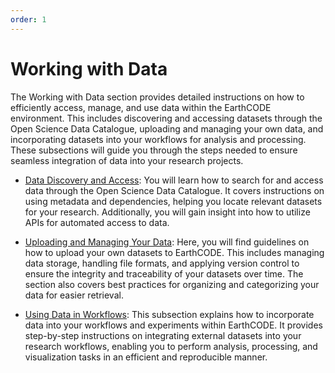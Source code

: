 ```yaml
---
order: 1
---
```

# Working with Data

The Working with Data section provides detailed instructions on how to efficiently access, manage, and use data within the EarthCODE environment. This includes discovering and accessing datasets through the Open Science Data Catalogue, uploading and managing your own data, and incorporating datasets into your workflows for analysis and processing. These subsections will guide you through the steps needed to ensure seamless integration of data into your research projects.

- [Data Discovery and Access](Discovering%20Resources%20in%20The%20EarthCODE%20Catalog): You will learn how to search for and access data through the Open Science Data Catalogue. It covers instructions on using metadata and dependencies, helping you locate relevant datasets for your research. Additionally, you will gain insight into how to utilize APIs for automated access to data.
- [Uploading and Managing Your Data](Contributing%20to%20the%20EarthCODE%20Catalog): Here, you will find guidelines on how to upload your own datasets to EarthCODE. This includes managing data storage, handling file formats, and applying version control to ensure the integrity and traceability of your datasets over time. The section also covers best practices for organizing and categorizing your data for easier retrieval.

- [Using Data in Workflows](Using%20Data%20in%20Workflows): This subsection explains how to incorporate data into your workflows and experiments within EarthCODE. It provides step-by-step instructions on integrating external datasets into your research workflows, enabling you to perform analysis, processing, and visualization tasks in an efficient and reproducible manner.



